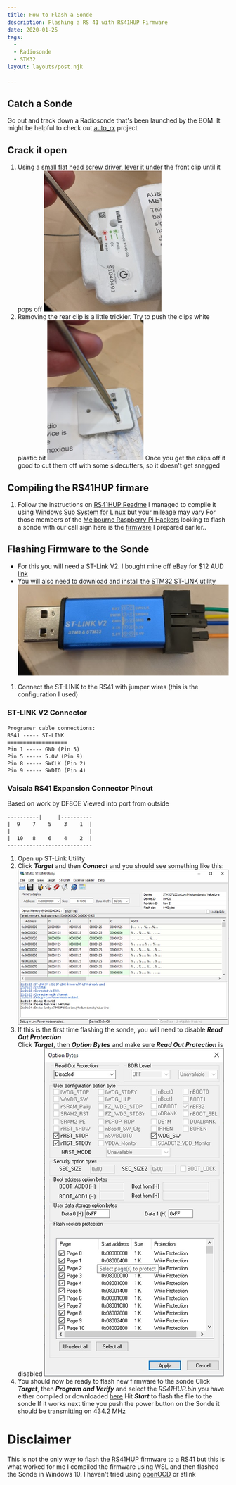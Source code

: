 ```yaml
---
title: How to Flash a Sonde
description: Flashing a RS 41 with RS41HUP Firmware
date: 2020-01-25
tags:
  - 
  - Radiosonde
  - STM32
layout: layouts/post.njk

---
```


## Catch a Sonde
Go out and track down a Radiosonde that's been launched by the BOM. It might be helpful to check out [auto_rx](https://github.com/projecthorus/radiosonde_auto_rx) project
## Crack it open
1. Using a small flat head screw driver, lever it under the front clip until it pops off 
![front clip](https://github.com/rohbot/rohbot-blog/raw/master/img/front-hook.jpg)
1. Removing the rear clip is a little trickier. Try to push the clips white plastic bit
![rear clip](https://github.com/rohbot/rohbot-blog/raw/master/img/rear-clip.jpg)
Once you get the clips off it good to cut them off with some sidecutters, so it doesn't get snagged
## Compiling the RS41HUP firmare
1. Follow the instructions on [RS41HUP Readme](https://github.com/darksidelemm/RS41HUP)
I managed to compile it using [Windows Sub System for Linux](https://docs.microsoft.com/en-us/windows/wsl/install-win10) but your mileage may vary 
For those members of the [Melbourne Raspberry Pi Hackers](https://melbourne-rpi.com.au/) looking to flash a sonde with our call sign here is the [firmware](https://github.com/rohbot/rohbot-blog/raw/master/img/RS41HUP_RPHMELB-4FSK.zip) I prepared eariler.. 
## Flashing Firmware to the Sonde
* For this you will need a ST-Link V2. I bought mine off eBay for $12 AUD [link](https://www.ebay.com.au/itm/393083134149)
* You will also need to download and install the [STM32 ST-LINK utility](https://www.st.com/en/development-tools/stsw-link004.html)
![st-link](https://github.com/rohbot/rohbot-blog/raw/master/img/st-link.jpg) 
1. Connect the ST-LINK to the RS41 with jumper wires (this is the configuration I used)
### ST-LINK V2 Connector
```
Programer cable connections:
RS41 ----- ST-LINK
===================
Pin 1 ----- GND (Pin 5)
Pin 5 ----- 5.0V (Pin 9)
Pin 8 ----- SWCLK (Pin 2)
Pin 9 ----- SWDIO (Pin 4)
```
### Vaisala RS41 Expansion Connector Pinout
Based on work by DF8OE
Viewed into port from outside
```
----------|     |----------
|  9    7    5    3    1  |
|                         |
|  10   8    6    4    2  |
---------------------------
```
1. Open up ST-Link Utility
2. Click ***Target*** and then ***Connect*** and you should see something like this:
![st-util](https://github.com/rohbot/rohbot-blog/raw/master/img/st-util.jpg)
3. If this is the first time flashing the sonde, you will need to disable ***Read Out Protection***  
Click ***Target***, then ***Option Bytes*** and make sure ***Read Out Protection*** is disabled
![option-bytes](https://github.com/rohbot/rohbot-blog/raw/master/img/options_bytes.jpg)
4. You should now be ready to flash new firmware to the sonde
Click ***Target***, then ***Program and Verify*** and select the *RS41HUP.bin* you have either compiled or downloaded [here](https://github.com/rohbot/rohbot-blog/raw/master/img/RS41HUP_RPHMELB-4FSK.zip)
Hit ***Start*** to flash the file to the sonde
If it works next time you push the power button on the Sonde it should be transmitting on 434.2 MHz
   
# Disclaimer
This is not the only way to flash the [RS41HUP](https://github.com/darksidelemm/RS41HUP) firmware to a RS41 but this is what worked for me
I compiled the firmware using WSL and then flashed the Sonde in Windows 10. I haven't tried using [openOCD](http://openocd.org/) or stlink
   